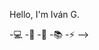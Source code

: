 Hello, I'm Iván G.

-💻 <Currently working as CSU Helpdesk>
-🤖 <Currently learning Android-Kotlin>
-👯 <Looking to collaborate on small Kotlin projects to keep learning>
-📚 <Looking for help to learn much more>
-⚡ <CSU trying to be a real programmer>
-->
